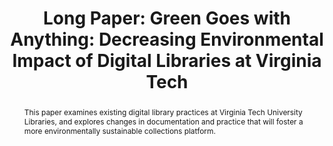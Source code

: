 ---
abstract: This paper examines existing digital library practices at Virginia Tech
  University Libraries, and explores changes in documentation and practice that will
  foster a more environmentally sustainable collections platform.
creators:
- Kinnaman, Alex
date: null
document_url: https://az659834.vo.msecnd.net/eventsairwesteuprod/production-inconference-public/041b9d71a3e245a3b824a82f8f6752c1
grand_parent: iPRES
institutions:
- Virginia Tech University Libraries
keywords:
- sustainability
- digital libraries
- digital preservation
landing_page_url: null
language: eng
layout: publication
license: CC-BY 4.0 International
notes_url: null
parent: iPRES 2022
publication_type: long paper
size: null
slides_url: null
source_name: iPRES
title: 'Long Paper: Green Goes with Anything: Decreasing Environmental Impact of Digital
  Libraries at Virginia Tech'
year: 2022
---